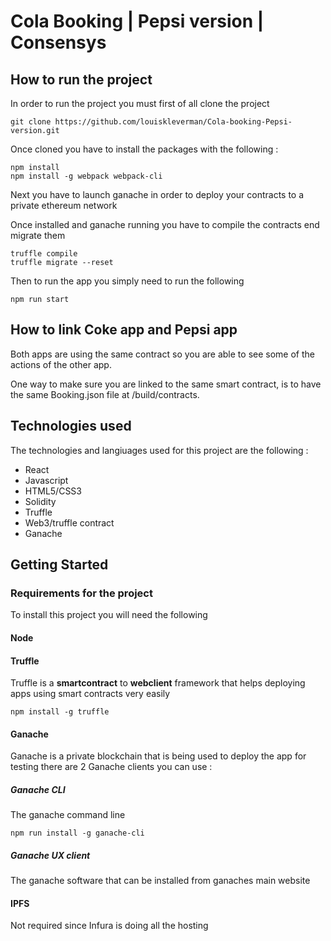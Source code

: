 
# Cola Booking | Pepsi version | Consensys

## How to run the project

In order to run the project you must first of all clone the project

```
git clone https://github.com/louiskleverman/Cola-booking-Pepsi-version.git
```

Once cloned you have to install the packages with the following :

```
npm install
npm install -g webpack webpack-cli
```

Next you have to launch ganache in order to deploy your contracts to a private ethereum network

Once installed and ganache running you have to compile the contracts end migrate them

```
truffle compile
truffle migrate --reset
```

Then to run the app you simply need to run the following 

```
npm run start
```
## How to link Coke app and Pepsi app

Both apps are using the same contract so you are able to see some of the actions of the other app.

One way to make sure you are linked to the same smart contract, is to have the same Booking.json file at /build/contracts.

## Technologies used

The technologies and langiuages used for this project are the following :
*   React
*   Javascript
*   HTML5/CSS3
*   Solidity
*   Truffle
*   Web3/truffle contract
*   Ganache

## Getting Started

### Requirements for the project 

To install this project you will need the following

#### Node

#### Truffle

Truffle is a **smartcontract** to **webclient** framework that helps deploying apps using smart contracts very easily 

```
npm install -g truffle
```

#### Ganache

Ganache is a private blockchain that is being used to deploy the app for testing
there are 2 Ganache clients you can use :

##### Ganache CLI

The ganache command line

```
npm run install -g ganache-cli
```
##### Ganache UX client

The ganache software that can be installed from ganaches main website

#### IPFS

Not required since Infura is doing all the hosting


